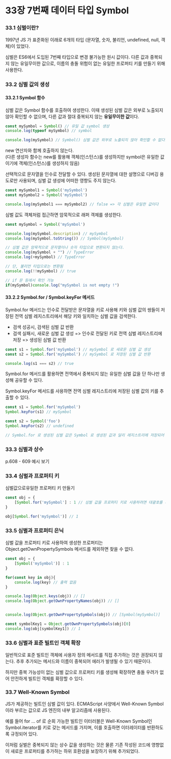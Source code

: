 # 33장 7번째 데이터 타입 Symbol

### 33.1 심벌이란?

1997년 JS 가 표준화된 이래로 6개의 타입 (문자열, 숫자, 불리언, undefined, null, 객체)이 있었다.

심벌은 ES6에서 도입된 7번째 타입으로 변경 불가능한 원시 값이다. 다른 값과 중복되지 않는 유일무이한 값으로, 이름의 충돌 위험이 없는 유일한 프로퍼티 키를 만들기 위해 사용한다.



### 33.2 심벌 값의 생성

#### 33.2.1 Symbol 함수

심벌 값은 Symbol 함수를 호출하여 생성한다. 이때 생성된 심벌 값은 외부로 노출되지 않아 확인할 수 없으며, 다른 값과 절대 중복되지 않는 **유일무이한 값**이다.

```javascript
const mySymbol = Symbol() // 유일 값 symbol 생성
console.log(typeof mySymbol) // symbol

console.log(mySymbol) // Symbol() 심벌 값은 외부로 노출되지 않아 확인할 수 없다.
```

new 연산자와 함께 호출하지 않는다.\
(다른 생성자 함수는 new를 활용해 객체(인스턴스)를 생성하지만 symbol은 유일한 값이기에 객체(인스턴스)를 생성하지 않음)



선택적으로 문자열을 인수로 전달할 수 있다. 생성된 문자열에 대한 설명으로 디버깅 용도로만 사용되며, 심벌 값 생성에 어떠한 영향도 주지 않는다.

```javascript
const mySymbol1 = Symbol('mySymbol')
const mySymbol2 = Symbol('mySymbol')

console.log(mySymbol1 === mySymbol2) // false => 각 심벌은 유일한 값이다
```

심벌 값도 객체처럼 접근하면 암묵적으로 래퍼 객체를 생성한다.

```javascript
const mySymbol = Symbol('mySymbol')

console.log(mySymbol.description) // mySymbol
console.log(mySymbol.toString()) // Symbol(mySymbol)

// 심벌 값은 암묵적으로 문자열이나 숫자 타입으로 변환되지 않는다.
console.log(mySymbol + "") // TypeError
console.log(+mySymbol) // TypeError

// 단, 불리언 타입으로는 변환됨
console.log(!!mySymbol) // true

// if 문 등에서 확인 가능
if(mySymbol)console.log("mySymbol is not empty !")
```



#### 33.2.2 Symbol.for / Symbol.keyFor 메서드

Symbol.for 메서드는 인수로 전달받은 문자열을 키로 사용해 키와 심벌 값의 쌍들이 저장된 전역 심벌 레지스트리에서 해당 키와 일치하는 심벌 값을 검색한다.

* 검색 성공시, 검색된 심벌 값 반환
* 검색 실패시, 새로운 심벌 값 생성 => 인수로 전달된 키로 전역 심벌 레지스트리에 저장 => 생성된 심벌 값 반환

```javascript
const s1 = Symbol.for('mySymbol') // mySymbol 로 새로운 심벌 값 생성
const s2 = Symbol.for('mySymbol') // mySymbol 로 저장된 심벌 값 반환

console.log(s1 === s2) // true
```

Symbol.for 메서드를 활용하면 전역에서 중복되지 않는 유일한 심벌 값을 단 하나만 생성해 공유할 수 있다.



Symbol.keyFor 메서드를 사용하면 전역 심벌 레지스트리에 저장된 심벌 값의 키를 추출할 수 있다.

```javascript
const s1 = Symbol.for('mySymbol')
Symbol.keyFor(s1) // mySymbol

const s2 = Symbol('foo')
Symbol.keyFor(s2) // undefined

// Symbol.for 로 생성된 심벌 값은 Symbol 로 생성된 값과 달리 레지스트리에 저장되어 관리할 수 있다.
```



### 33.3 심벌과 상수

p.608 - 609 예시 보기



### 33.4 심벌과 프로퍼티 키

심벌값으로유일한 프로퍼티 키 만들기

```javascript
const obj = {
    [Symbol.for('mySymbol'] : 1 // 심벌 값을 프로퍼티 키로 사용하려면 대괄호를 사용해야 함
}

obj[Symbol.for('mySymbol')] // 1
```



### 33.5 심벌과 프로퍼티 은닉

심벌 값을 프로퍼티 키로 사용하여 생성한 프로퍼티는 Object.getOwnPropertySymbols 메서드를 제외하면 찾을 수 없다.

```javascript
const obj = {
    [Symbol('mySymbol')] : 1
}

for(const key in obj){
    console.log(key) // 출력 없음
}

console.log(Object.keys(obj)) // []
console.log(Object.getOwnPropertyNames(obj)) // []


console.log(Object.getOwnPropertySymbols(obj)) // [Symbol(mySymbol)]

const symbolKey1 = Object.getOwnPropertySymbols(obj)[0]
console.log(obj[symbolKey1]) // 1
```



### 33.6 심벌과 표준 빌트인 객체 확장

일반적으로 표준 빌트인 객체에 사용자 정의 메서드를 직접 추가하는 것은 권장되지 않는다. 추후 추가되는 메서드와 이름이 중복되어 에러가 발생될 수 있기 때문이다.

하지만 중복 가능성이 없는 심벌 값으로 프로퍼티 키를 생성해 확장하면 충돌 우려가 없어 안전하게 빌트인 객체를 확장할 수 있다.



### 33.7 Well-Known Symbol

JS가 제공하는 빌트인 심벌 값이 있다. ECMAScript 사양에서 Well-Known Symbol이라 부르는 값으로 JS 엔진의 내부 알고리즘에 사용된다.

예를 들어 for ... of 로 순회 가능한 빌트인 이터러블은 Well-Known Symbol인 Symbol.iterator를 키로 갖는 메서드를 가지며, 이를 호출하면 이터레이터를 반환하도록 규정되어 있다.



이처럼 실벌은 중복되지 않는 상수 값을 생성하는 것은 물론 기존 작성된 코드에 영향없이 새로운 프로퍼티를 추가하는 하위 호환성을 보장하기 위해 추가되었다.



